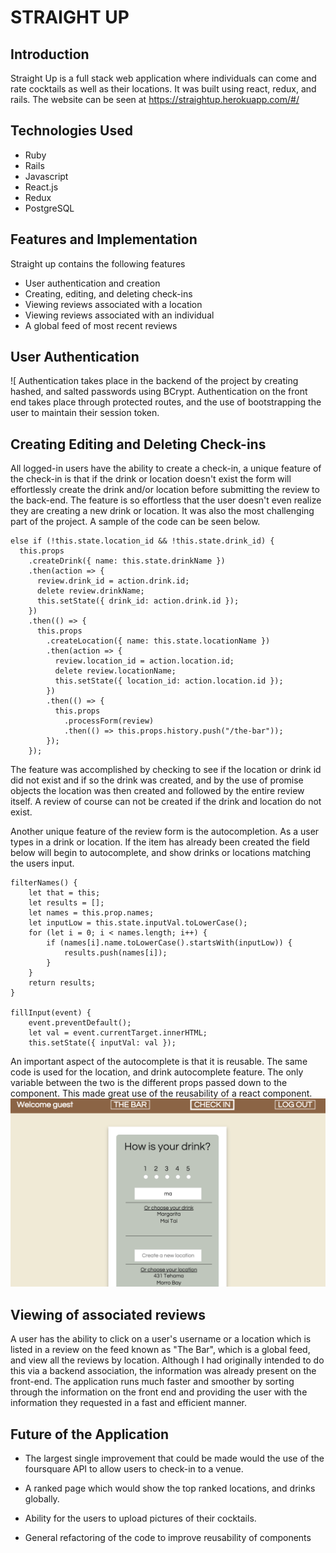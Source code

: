 # STRAIGHT UP


## Introduction
Straight Up is a full stack web application where individuals can come and rate cocktails as well as their locations. It was built using react, redux, and rails. The website can be seen at <https://straightup.herokuapp.com/#/>

## Technologies Used
* Ruby
* Rails
* Javascript
* React.js
* Redux
* PostgreSQL


## Features and Implementation
 Straight up contains the following features
 * User authentication and creation
 * Creating, editing, and deleting check-ins
 * Viewing reviews associated with a location
 * Viewing reviews associated with an individual
 * A global feed of most recent reviews

## User Authentication
![
  Authentication takes place in the backend of the project by creating hashed, and salted passwords using BCrypt. Authentication on the front end takes place through protected routes, and the use of bootstrapping the user to maintain their session token.

## Creating Editing and Deleting Check-ins
  All logged-in users have the ability to create a check-in, a unique feature of the check-in is that if the drink or location doesn't exist the form will effortlessly create the drink and/or location before submitting the review to the back-end. The feature is so effortless that the user doesn't even realize they are creating a new drink or location. It was also the most challenging part of the project. A sample of the code can be seen below.

    else if (!this.state.location_id && !this.state.drink_id) {
      this.props
        .createDrink({ name: this.state.drinkName })
        .then(action => {
          review.drink_id = action.drink.id;
          delete review.drinkName;
          this.setState({ drink_id: action.drink.id });
        })
        .then(() => {
          this.props
            .createLocation({ name: this.state.locationName })
            .then(action => {
              review.location_id = action.location.id;
              delete review.locationName;
              this.setState({ location_id: action.location.id });
            })
            .then(() => {
              this.props
                .processForm(review)
                .then(() => this.props.history.push("/the-bar"));
            });
        });

  The feature was accomplished by checking to see if the location or drink id did not exist and if so the drink was created, and by the use of promise objects the location was then created and followed by the entire review itself. A review of course can not be created if the drink and location do not exist.

  Another unique feature of the review form is the autocompletion. As a user types in a drink or location. If the item has already been created the field below will begin to autocomplete, and show drinks or locations matching the users input.

    filterNames() {
  		let that = this;
  		let results = [];
  		let names = this.prop.names;
  		let inputLow = this.state.inputVal.toLowerCase();
  		for (let i = 0; i < names.length; i++) {
  			if (names[i].name.toLowerCase().startsWith(inputLow)) {
  				results.push(names[i]);
  			}
  		}
  		return results;
  	}

	fillInput(event) {
		event.preventDefault();
		let val = event.currentTarget.innerHTML;
		this.setState({ inputVal: val });

  An important aspect of the autocomplete is that it is reusable. The same code is used for the location, and drink autocomplete feature. The only variable between the two is the different props passed down to the component. This made great use of the reusability of a react component.
 ![alt](https://github.com/JSkeets/StraightUp/blob/master/Screen%20Shot%202017-09-29%20at%202.53.48%20PM.png)

## Viewing of associated reviews
  A user has the ability to click on a user's username or a location which is listed in a review on the feed known as "The Bar", which is a global feed, and view all the reviews by location. Although I had originally intended to do this via a backend association, the information was already present on the front-end. The application runs much faster and smoother by sorting through the information on the front end and providing the user with the information they requested in a fast and efficient manner.


## Future of the Application
 * The largest single improvement that could be made would the use of the foursquare API to allow users to check-in to a venue.

 * A ranked page which would show the top ranked locations, and drinks globally.

 * Ability for the users to upload pictures of their cocktails.

 * General refactoring of the code to improve reusability of components
